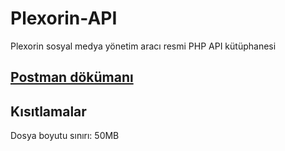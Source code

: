 # Plexorin-API
Plexorin sosyal medya yönetim aracı resmi PHP API kütüphanesi

## [Postman dökümanı](https://documenter.getpostman.com/view/41276314/2sAYQanXhy)

## Kısıtlamalar
Dosya boyutu sınırı: 50MB
